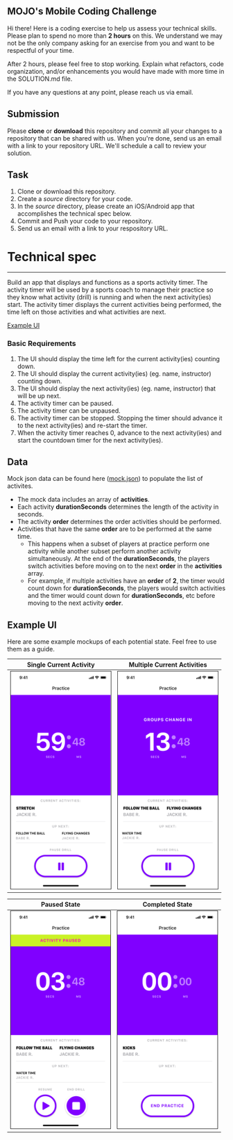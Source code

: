 ## MOJO's Mobile Coding Challenge

Hi there! Here is a coding exercise to help us assess your technical skills. Please plan to spend no more than **2 hours** on this. We understand we may not be the only company asking for an exercise from you and want to be respectful of your time.

After 2 hours, please feel free to stop working. Explain what refactors, code organization, and/or enhancements you would have made with more time in the SOLUTION.md file.

If you have any questions at any point, please reach us via email.

## Submission
Please **clone** or **download** this repository and commit all your changes to a repository that can be shared with us. When you're done, send us an email with a link to your repository URL. We'll schedule a call to review your solution.

## Task

1. Clone or download this repository.
2. Create a *source* directory for your code.
3. In the *source* directory, please create an iOS/Android app that accomplishes the technical spec below.
4. Commit and Push your code to your repository.
5. Send us an email with a link to your respository URL.

# Technical spec
_____________

Build an app that displays and functions as a sports activity timer. The activity timer will be used by a sports coach to manage their practice so they know what activity (drill) is running and when the next activity(ies) start. The activity timer displays the current activities being performed, the time left on those activities and what activities are next. 

[Example UI](#example-ui)

### Basic Requirements

1. The UI should display the time left for the current activity(ies) counting down.
1. The UI should display the current activity(ies) (eg. name, instructor) counting down.
1. The UI should display the next activity(ies) (eg. name, instructor) that will be up next.
1. The activity timer can be paused.
2. The activity timer can be unpaused.
3. The activity timer can be stopped. Stopping the timer should advance it to the next activity(ies) and re-start the timer. 
1. When the activity timer reaches 0, advance to the next activity(ies) and start the countdown timer for the next activity(ies).

## Data

Mock json data can be found here ([mock.json](mock.json)) to populate the list of activites.

* The mock data includes an array of **activities**. 
* Each activity **durationSeconds** determines the length of the activity in seconds. 
* The activity **order** determines the order activities should be performed. 
* Activities that have the same **order** are to be performed at the same time.
	*  This happens when a subset of players at practice perform one activity while another subset perform another activity simultaneously. At the end of the **durationSeconds**, the players switch activities before moving on to the next **order** in the **activities** array.
	*  For example, if multiple activities have an **order** of **2**, the timer would count down for **durationSeconds**, the players would switch activities and the timer would count down for **durationSeconds**, etc before moving to the next activity **order**.

	

## Example UI

Here are some example mockups of each potential state. Feel free to use them as a guide. 

| Single Current Activity  | Multiple Current Activities |
| ------------- | ------------- |
| <img src="examples/Single Activity.png" height="500" border="1px solid"> | <img src="examples/Multiple Activities.png" height="500" border="1px solid"> |


| Paused State  | Completed State |
| ------------- | ------------- |
| <img src="examples/Stopped State.png" height="500" border="1px solid">  | <img src="examples/Completed State.png" height="500" border="1px solid">
